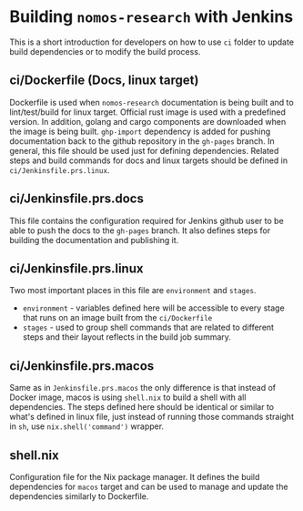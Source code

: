 # Building `nomos-research` with Jenkins

This is a short introduction for developers on how to use `ci` folder to update build dependencies or to modify the build process.

## ci/Dockerfile (Docs, linux target)

Dockerfile is used when `nomos-research` documentation is being built and to lint/test/build for linux target. Official rust image is used with a predefined version. In addition, golang and cargo components are downloaded when the image is being built. `ghp-import` dependency is added for pushing documentation back to the github repository in the `gh-pages` branch.
In general, this file should be used just for defining dependencies. Related steps and build commands for docs and linux targets should be defined in `ci/Jenkinsfile.prs.linux`.

## ci/Jenkinsfile.prs.docs

This file contains the configuration required for Jenkins github user to be able to push the docs to the `gh-pages` branch. It also defines steps for building the documentation and publishing it.

## ci/Jenkinsfile.prs.linux

Two most important places in this file are `environment` and `stages`.
* `environment` - variables defined here will be accessible to every stage that runs on an image built from the `ci/Dockerfile`
* `stages` - used to group shell commands that are related to different steps and their layout reflects in the build job summary.

## ci/Jenkinsfile.prs.macos

Same as in `Jenkinsfile.prs.macos` the only difference is that instead of Docker image, macos is using `shell.nix` to build a shell with all dependencies. The steps defined here should be identical or similar to what's defined in linux file, just instead of running those commands straight in `sh`, use `nix.shell('command')` wrapper.

## shell.nix

Configuration file for the Nix package manager. It defines the build dependencies for `macos` target and can be used to manage and update the dependencies similarly to Dockerfile.
